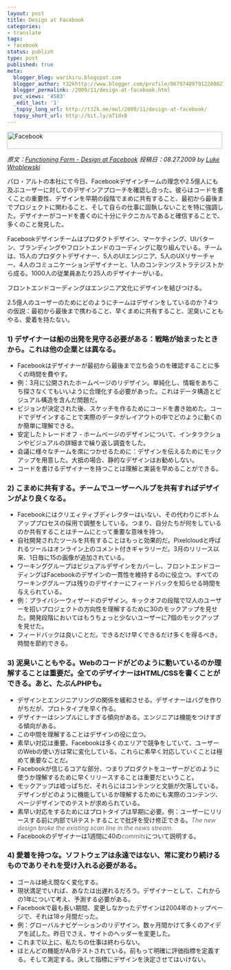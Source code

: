 ```yaml
---
layout: post
title: Design at Facebook
categories:
- translate
tags:
- facebook
status: publish
type: post
published: true
meta:
  blogger_blog: warikiru.blogspot.com
  blogger_author: t32khttp://www.blogger.com/profile/06797489791220082722noreply@blogger.com
  blogger_permalink: /2009/11/design-at-facebook.html
  pvc_views: '4583'
  _edit_last: '1'
  _topsy_long_url: http://t32k.me/mol/2009/11/design-at-facebook/
  topsy_short_url: http://bit.ly/aT1dx8
---
```

<img title="Facebook" src="/static/blog/2009/11/fb.png" alt="Facebook" width="500" height="40" />

<cite>原文：<a href="http://www.lukew.com/ff/entry.asp?879">Functioning Form - Design at Facebook</a>
投稿日：08.27.2009 by <a href="http://www.lukew.com/about/luke/">Luke Wroblewski</a></cite>

パロ・アルトの本社にて今日、Facebookデザインチームの理念や2.5億人にも及ぶユーザーに対してのデザインアプローチを確認し合った。彼らはコードを書くことの重要性、デザインを早期の段階でまめに共有すること、最初から最後までプロジェクトに関わること、そして自らの仕事に固執しないことを特に強調した。デザイナーがコードを書くのに十分にテクニカルであると確信することで、多くのこと発見した。

Facebookデザインチームはプロダクトデザイン、マーケティング、UIパターン、ブランディングやフロントエンドのコーディングに取り組んでいる。チームは、15人のプロダクトデザイナー、5人のUIエンジニア、5人のUXリサーチャー、4人のコミュニケーションデザイナーと、1人のコンテンツストラテジストから成る。1000人の従業員あたり25人のデザイナーがいる。

フロントエンドコーディングはエンジニア文化にデザインを結びつける。

2.5億人のユーザーのためにどのようにチームはデザインをしているのか？4つの仮説：最初から最後まで携わること、早くまめに共有すること、泥臭いこともやる、愛着を持たない。

<!--more-->
<h3><span style="font-weight: bold;">1) </span>デザイナーは船の出発を見守る必要がある：戦略が始まったときから。これは他の企業とは異なる。</h3>
<ul>
	<li>Facebookはデザイナーが最初から最後まで立ち会うのを確認することに多くの時間を費やす。</li>
	<li>例：3月に公開されたホームページのリデザイン。単純化し、情報をあちこち探さなくてもいいように合理化する必要があった。これはデータ構造とビジュアル構造を含んだ問題だ。</li>
	<li>ビジョンが決定された後、スケッチを作るためにコードを書き始めた。コードでデザインすることで実際のデータがレイアウトの中でどのように動くのか簡単に理解できる。</li>
	<li>安定したトレードオフ - ホームページのデザインについて、インタラクションやビジュアルの詳細まで繰り返し調査をした。</li>
	<li>会議に様々なチームを席につかせるために：デザインを伝えるためにモックアップを用意した。大抵の場合、静的なデザインはお勧めしない。</li>
	<li>コードを書けるデザイナーを持つことは理解と実装を早めることができる。</li>
</ul>
<h3><span style="font-weight: bold;">2) </span>こまめに共有する。チームでユーザーヘルプを共有すればデザインがより良くなる。</h3>
<ul>
	<li>Facebookにはクリエィティブディレクターはいない、その代わりにボトムアッププロセスの採用で調整をしている。つまり、自分たちが何をしているのか共有することはチームにとって重要な意味を持つ。</li>
	<li>自社開発されたツールを共有することはもっと効果的だ。Pixelcloudと呼ばれるツールはオンライン上のコメント付きギャラリーだ。3月のリリース以来、1日毎に15の画像が追加されている。</li>
	<li>ワーキンググループはビジュアルデザインをカバーし、フロントエンドコーディングはFacebookのデザインの一貫性を維持するのに役立つ。すべてのワーキンググループは残りのデザイナーにフィードバックを知らせる時間を与えられている。</li>
	<li>例：プライバシーウィザードのデザイン。キックオフの段階で12人のユーザーを招いプロジェクトの方向性を理解するために30のモックアップを見せた。開発段階においてはもうちょっと少ないユーザーに7個のモックアップを見せた。</li>
	<li>フィードバックは良いことだ。できるだけ早くできるだけ多くを得るべき。時間を節約できる。</li>
</ul>
<h3><span style="font-weight: bold;">3) </span>泥臭いこともやる。Webのコードがどのように動いているのか理解することは重要だ。全てのデザイナーはHTML/CSSを書くことができる。あと、たぶんPHPも。</h3>
<ul>
	<li>デザインとエンジニアリングの関係を緩和させる。デザイナーはバグを作りがちだが、プロトタイプを早く作る。</li>
	<li>デザイナーはシンプルにしすぎる傾向がある。エンジニアは機能をつけすぎる傾向がある。</li>
	<li>この中間を理解することはデザインの役に立つ。</li>
	<li>素早い対応は重要。Facebookは多くのエリアで競争をしていて、ユーザーのWebの使い方は常に変化している。これらに素早く対応していくことは極めて重要なことだ。</li>
	<li>Facebookが信じるコアな部分、つまりプロダクトをユーザーがどのように使うか理解するために早くリリースすることは重要だということ。</li>
	<li>モックアップは嘘っぱちだ、それらにはコンテンツと文脈が欠落している。デザインがどのように機能しているか理解するためにも実際のコンテンツ、ページデザインでのテストが求められている。</li>
	<li>素早い対応をするためにはプロトタイプは早期に必要。例：ユーザーにリリースする前に内部でUIテストすることで批評を受け修正できる。<span style="color: #666666; font-style: italic;">The new design broke the existing scan line in the news stream.</span></li>
	<li>Facebookのデザイナーは1週間に40の<span style="color: #666666; font-style: italic;">commits</span>について説明する。</li>
</ul>
<h3><span style="font-weight: bold;">4) </span>愛着を持つな。ソフトウェアは永遠ではない、常に変わり続けるものでありそれを受け入れる必要がある。</h3>
<ul>
	<li>ゴールは絶え間なく変化する。</li>
	<li>現状満足でいれば、あなたは出遅れるだろう。デザイナーとして、これからの1年について考え、予測する必要がある。</li>
	<li>Facebookで最も長い期間、変更しなかったデザインは2004年のトップページで、それは18ヶ月間だった。</li>
	<li>例：グローバルナビゲーションのリデザイン。数ヶ月間かけて多くのアイデアを試した。昨日でさえ、サイトのヘッダーを変更した。</li>
	<li>これまで以上に、私たちの仕事は終わらない。</li>
	<li>ほとんどの機能がA/Bテストされている。前もって明確に評価指標を定義する。そして測定する。決して指標にデザインを決定させてはいけない。</li>
</ul>
